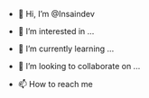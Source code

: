 - 👋 Hi, I’m @Insaindev
<!---
* Understanding that learning something new is only for the good of things
* If you think you already know everything, you're only halfway there
* Being on top of things doesn't mean you understand, just that you understand
--->
- 👀 I’m interested in ...
<!---
Machine learning, Deep learning topics of all kind
My main focus is on natural language processing in field of personal medicine
--->
- 🌱 I’m currently learning ...
<!---
Everything about NLP
--->
- 💞️ I’m looking to collaborate on ...
<!---
Not intereseted yet. 
--->
- 📫 How to reach me 
<!---
  My personal blog is my mirror inside my world. Feel free to reach me and talk about my mistakes and missunderstandings http://insaindev.com
--->

<!---
Insaindev/Insaindev is a ✨ special ✨ repository because its `README.md` (this file) appears on your GitHub profile.
You can click the Preview link to take a look at your changes.
--->
